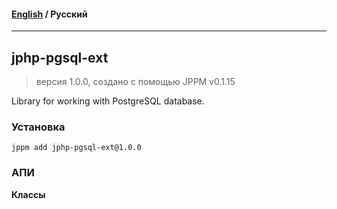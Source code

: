 #### [English](README.md) / **Русский**

---

## jphp-pgsql-ext
> версия 1.0.0, создано с помощью JPPM v0.1.15

Library for working with PostgreSQL database.

### Установка
```
jppm add jphp-pgsql-ext@1.0.0
```

### АПИ
**Классы**